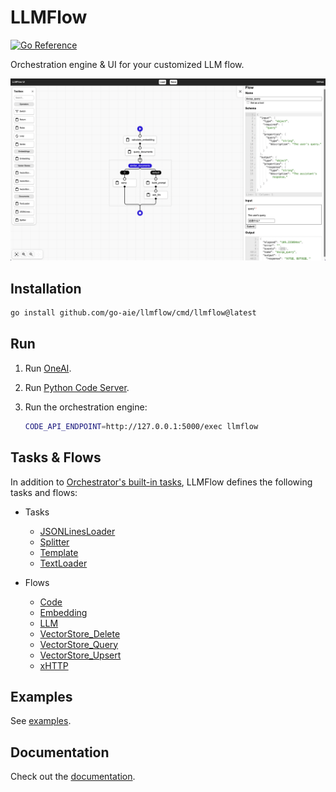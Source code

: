 # LLMFlow

[![Go Reference](https://pkg.go.dev/badge/go-aie/llmflow/vulndb.svg)][1]

Orchestration engine & UI for your customized LLM flow.

![LLMFlow](llmflow-ui-screenshot.png)

## Installation

```bash
go install github.com/go-aie/llmflow/cmd/llmflow@latest
```

## Run

1. Run [OneAI][2].

2. Run [Python Code Server](cmd/llmflow/pycode).

3. Run the orchestration engine:

    ```bash
    CODE_API_ENDPOINT=http://127.0.0.1:5000/exec llmflow
    ```


## Tasks & Flows

In addition to [Orchestrator's built-in tasks][3], LLMFlow defines the following tasks and flows:

   - Tasks
      + [JSONLinesLoader](loader.go#L50-L181)
      + [Splitter](splitter.go)
      + [Template](template.go)
      + [TextLoader](loader.go#L183-L239)

   - Flows
      + [Code](code.flow.json)
      + [Embedding](embedding.flow.json)
      + [LLM](llm.flow.json)
      + [VectorStore_Delete](vectorstore_delete.flow.json)
      + [VectorStore_Query](vectorstore_query.flow.json)
      + [VectorStore_Upsert](vectorstore_upsert.flow.json)
      + [xHTTP](xhttp.flow.json)


## Examples

See [examples](examples).


## Documentation

Check out the [documentation][1].


[1]: https://pkg.go.dev/github.com/go-aie/llmflow
[2]: https://github.com/go-aie/oneai
[3]: https://github.com/RussellLuo/orchestrator#task
